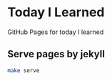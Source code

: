 # Today I Learned

GitHub Pages for today I learned

## Serve pages by jekyll

```sh
make serve
```
